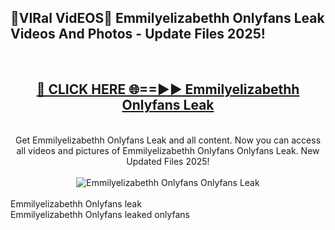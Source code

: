 <h2>🔴VIRal VidEOS🔴 Emmilyelizabethh Onlyfans Leak Videos And Photos - Update Files 2025!</h2>
<br>
<div align="center">
<h2><a href="https://213.232.235.80/live/video.php?q=emmilyelizabethh-onlyfans" rel="nofollow">🔴 CLICK HERE 🌐==►► Emmilyelizabethh Onlyfans Leak</a></h2>
<br>
Get Emmilyelizabethh Onlyfans Leak and all content. Now you can access all videos and pictures of Emmilyelizabethh Onlyfans Onlyfans Leak. New Updated Files 2025!
<br>
<br>
<a href="https://213.232.235.80/live/video.php?q=emmilyelizabethh-onlyfans" rel="nofollow" data-target="animated-image.originalLink"><img src="https://i.imgur.com/dJHk4Zq.gif" alt="Emmilyelizabethh Onlyfans Onlyfans Leak" style="max-width: 100%; display: inline-block;" data-target="animated-image.originalImage"></a>
</div>
<br>
Emmilyelizabethh Onlyfans leak<br>
Emmilyelizabethh Onlyfans leaked onlyfans